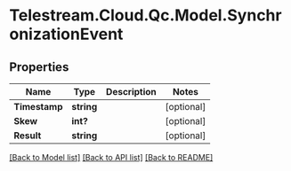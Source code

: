 # Telestream.Cloud.Qc.Model.SynchronizationEvent
## Properties

Name | Type | Description | Notes
------------ | ------------- | ------------- | -------------
**Timestamp** | **string** |  | [optional] 
**Skew** | **int?** |  | [optional] 
**Result** | **string** |  | [optional] 

[[Back to Model list]](../README.md#documentation-for-models) [[Back to API list]](../README.md#documentation-for-api-endpoints) [[Back to README]](../README.md)

